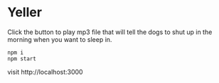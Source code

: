 # Yeller

Click the button to play mp3 file that will tell the dogs to shut
up in the morning when you want to sleep in.

```
npm i
npm start
```

visit http://localhost:3000
